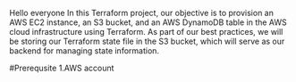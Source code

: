 Hello everyone
In this Terraform project, our objective is to provision an AWS EC2 instance, an S3 bucket, and an AWS DynamoDB table in the AWS cloud infrastructure using Terraform. 
As part of our best practices, we will be storing our Terraform state file in the S3 bucket, which will serve as our backend for managing state information.

#Prerequsite
1.AWS account
